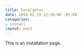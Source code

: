 ```yaml
---
title: Eucalyptus
date: 2018-02-19 12:50:00 -05:00
categories:
- install
layout: post
---
```


This is an installation page.
